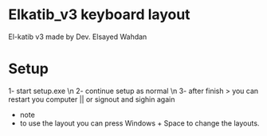# Elkatib_v3  keyboard layout 
 El-katib v3     made by Dev. Elsayed Wahdan


# Setup

 1- start setup.exe \n
 2- continue setup as normal \n
 3- after finish > you can restart you computer || or  signout and sighin again


 * note
 * to use the layout you can press Windows + Space to change the layouts.
